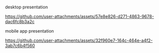 desktop presentation  



 


https://github.com/user-attachments/assets/57e8e826-d271-4863-9678-dac6fc8b3a2c




mobile app presentation



https://github.com/user-attachments/assets/32f960e7-164c-464e-a4f2-3ab7c6b4f560


